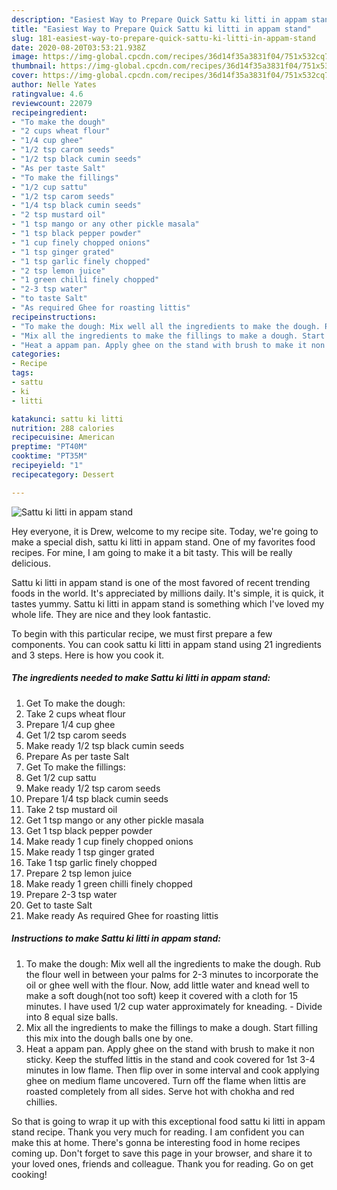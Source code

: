 ```yaml
---
description: "Easiest Way to Prepare Quick Sattu ki litti in appam stand"
title: "Easiest Way to Prepare Quick Sattu ki litti in appam stand"
slug: 181-easiest-way-to-prepare-quick-sattu-ki-litti-in-appam-stand
date: 2020-08-20T03:53:21.938Z
image: https://img-global.cpcdn.com/recipes/36d14f35a3831f04/751x532cq70/sattu-ki-litti-in-appam-stand-recipe-main-photo.jpg
thumbnail: https://img-global.cpcdn.com/recipes/36d14f35a3831f04/751x532cq70/sattu-ki-litti-in-appam-stand-recipe-main-photo.jpg
cover: https://img-global.cpcdn.com/recipes/36d14f35a3831f04/751x532cq70/sattu-ki-litti-in-appam-stand-recipe-main-photo.jpg
author: Nelle Yates
ratingvalue: 4.6
reviewcount: 22079
recipeingredient:
- "To make the dough"
- "2 cups wheat flour"
- "1/4 cup ghee"
- "1/2 tsp carom seeds"
- "1/2 tsp black cumin seeds"
- "As per taste Salt"
- "To make the fillings"
- "1/2 cup sattu"
- "1/2 tsp carom seeds"
- "1/4 tsp black cumin seeds"
- "2 tsp mustard oil"
- "1 tsp mango or any other pickle masala"
- "1 tsp black pepper powder"
- "1 cup finely chopped onions"
- "1 tsp ginger grated"
- "1 tsp garlic finely chopped"
- "2 tsp lemon juice"
- "1 green chilli finely chopped"
- "2-3 tsp water"
- "to taste Salt"
- "As required Ghee for roasting littis"
recipeinstructions:
- "To make the dough: Mix well all the ingredients to make the dough. Rub the flour well in between your palms for 2-3 minutes to incorporate the oil or ghee well with the flour. Now, add little water and knead well to make a soft dough(not too soft) keep it covered with a cloth for 15 minutes. I have used 1/2 cup water approximately for kneading. Divide into 8 equal size balls."
- "Mix all the ingredients to make the fillings to make a dough. Start filling this mix into the dough balls one by one."
- "Heat a appam pan. Apply ghee on the stand with brush to make it non sticky. Keep the stuffed littis in the stand and cook covered for 1st 3-4 minutes in low flame. Then flip over in some interval and cook applying ghee on medium flame uncovered. Turn off the flame when littis are roasted completely from all sides. Serve hot with chokha and red chillies."
categories:
- Recipe
tags:
- sattu
- ki
- litti

katakunci: sattu ki litti 
nutrition: 288 calories
recipecuisine: American
preptime: "PT40M"
cooktime: "PT35M"
recipeyield: "1"
recipecategory: Dessert

---
```



![Sattu ki litti in appam stand](https://img-global.cpcdn.com/recipes/36d14f35a3831f04/751x532cq70/sattu-ki-litti-in-appam-stand-recipe-main-photo.jpg)

Hey everyone, it is Drew, welcome to my recipe site. Today, we're going to make a special dish, sattu ki litti in appam stand. One of my favorites food recipes. For mine, I am going to make it a bit tasty. This will be really delicious.



Sattu ki litti in appam stand is one of the most favored of recent trending foods in the world. It's appreciated by millions daily. It's simple, it is quick, it tastes yummy. Sattu ki litti in appam stand is something which I've loved my whole life. They are nice and they look fantastic.


To begin with this particular recipe, we must first prepare a few components. You can cook sattu ki litti in appam stand using 21 ingredients and 3 steps. Here is how you cook it.

<!--inarticleads1-->

##### The ingredients needed to make Sattu ki litti in appam stand:

1. Get To make the dough:
1. Take 2 cups wheat flour
1. Prepare 1/4 cup ghee
1. Get 1/2 tsp carom seeds
1. Make ready 1/2 tsp black cumin seeds
1. Prepare As per taste Salt
1. Get To make the fillings:
1. Get 1/2 cup sattu
1. Make ready 1/2 tsp carom seeds
1. Prepare 1/4 tsp black cumin seeds
1. Take 2 tsp mustard oil
1. Get 1 tsp mango or any other pickle masala
1. Get 1 tsp black pepper powder
1. Make ready 1 cup finely chopped onions
1. Make ready 1 tsp ginger grated
1. Take 1 tsp garlic finely chopped
1. Prepare 2 tsp lemon juice
1. Make ready 1 green chilli finely chopped
1. Prepare 2-3 tsp water
1. Get to taste Salt
1. Make ready As required Ghee for roasting littis




<!--inarticleads2-->

##### Instructions to make Sattu ki litti in appam stand:

1. To make the dough: Mix well all the ingredients to make the dough. Rub the flour well in between your palms for 2-3 minutes to incorporate the oil or ghee well with the flour. Now, add little water and knead well to make a soft dough(not too soft) keep it covered with a cloth for 15 minutes. I have used 1/2 cup water approximately for kneading. - Divide into 8 equal size balls.
1. Mix all the ingredients to make the fillings to make a dough. Start filling this mix into the dough balls one by one.
1. Heat a appam pan. Apply ghee on the stand with brush to make it non sticky. Keep the stuffed littis in the stand and cook covered for 1st 3-4 minutes in low flame. Then flip over in some interval and cook applying ghee on medium flame uncovered. Turn off the flame when littis are roasted completely from all sides. Serve hot with chokha and red chillies.




So that is going to wrap it up with this exceptional food sattu ki litti in appam stand recipe. Thank you very much for reading. I am confident you can make this at home. There's gonna be interesting food in home recipes coming up. Don't forget to save this page in your browser, and share it to your loved ones, friends and colleague. Thank you for reading. Go on get cooking!
